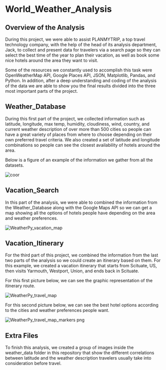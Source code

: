 # World_Weather_Analysis

## Overview of the Analysis

During this project, we were able to assist PLANMYTRIP, a top travel technology company, with the help of the head of its analysis department, Jack, to collect and present data for travelers via a search page so they can select the best time of the year to plan their vacation, as well as book some nice hotels around the area they want to visit. 

Some of the resources we constantly used to accomplish this task were OpenWeatherMap API, Google Places API, JSON, Matplotlib, Pandas, and Python. In addition, after a deep understanding and coding of the analysis of the data we are able to show you the final results divided into the three most important parts of the project. 

## Weather_Database

During this first part of the project, we collected information such as latitude, longitude, max temp, humidity, cloudiness, wind, country, and current weather description of over more than 500 cities so people can have a great variety of places from where to choose depending on their own preferred travel criteria. We also created a set of latitude and longitude combinations so people can see the closest availability of hotels around the area. 

Below is a figure of an example of the information we gather from all the datasets.

![coor](https://user-images.githubusercontent.com/113261292/201507893-4ef77953-a317-4728-ad44-6a3f4e87ce84.PNG)

## Vacation_Search

In this part of the analysis, we were able to combined the information from the Weather_Database along with the Google Maps API so we can get a map showing all the options of hotels people have depending on the area and weather preferences.

![WeatherPy_vacation_map](https://user-images.githubusercontent.com/113261292/201506524-50883e95-afc4-432f-b926-234a3be9d73b.png)

## Vacation_Itinerary

For the third part of this project, we combined the information from the last two parts of the analysis so we could create an itinerary based on them. For this example, we created a vacation itinerary that starts from Scituate, US, then visits Yarmouth, Westport, Union, and ends back in Scituate. 

For this first picture below, we can see the graphic representation of the itinerary route.

![WeatherPy_travel_map](https://user-images.githubusercontent.com/113261292/201506527-a4c79d21-de2d-4dc4-8f3d-8c9d4491df54.png)

For this second picture below, we can see the best hotel options according to the cities and weather preferences people want. 

![WeatherPy_travel_map_markers png](https://user-images.githubusercontent.com/113261292/201506525-e90a13d5-e33d-404d-8a1b-22087da3c36c.png)

## Extra Files

To finish this analysis, we created a group of images inside the weather_data folder in this repository that show the different correlations between latitude and the weather description travelers usually take into consideration before travel.  

